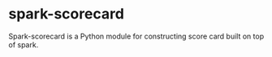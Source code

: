 # spark-scorecard
Spark-scorecard is a Python module for constructing score card built on top of spark.
